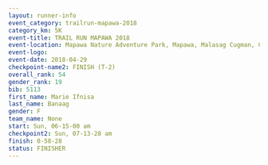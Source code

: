 ```yaml
---
layout: runner-info 
event_category: trailrun-mapawa-2018 
category_km: 5K 
event-title: TRAIL RUN MAPAWA 2018 
event-location: Mapawa Nature Adventure Park, Mapawa, Malasag Cugman, Cagayan de Oro Philippines 
event-logo: 
event-date: 2018-04-29 
checkpoint-name2: FINISH (T-2) 
overall_rank: 54
gender_rank: 19
bib: 5113
first_name: Marie Ifnisa
last_name: Banaag
gender: F
team_name: None
start: Sun, 06-15-00 am
checkpoint2: Sun, 07-13-28 am
finish: 0-58-28
status: FINISHER
---
```

